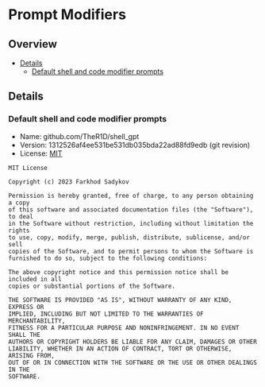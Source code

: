# Prompt Modifiers

## Overview
<!-- START doctoc generated TOC please keep comment here to allow auto update -->
<!-- DON'T EDIT THIS SECTION, INSTEAD RE-RUN doctoc TO UPDATE -->
<!-- param::isNotitle::true:: -->

- [Details](#details)
  - [Default shell and code modifier prompts](#default-shell-and-code-modifier-prompts)

<!-- END doctoc generated TOC please keep comment here to allow auto update -->
## Details

### Default shell and code modifier prompts

* Name: github.com/TheR1D/shell_gpt
* Version: 1312526af4ee531be531db035bda22ad88fd9edb (git revision)
* License: [MIT](https://github.com/TheR1D/shell_gpt/blob/1312526af4ee531be531db035bda22ad88fd9edb/LICENSE)

```
MIT License

Copyright (c) 2023 Farkhod Sadykov

Permission is hereby granted, free of charge, to any person obtaining a copy
of this software and associated documentation files (the "Software"), to deal
in the Software without restriction, including without limitation the rights
to use, copy, modify, merge, publish, distribute, sublicense, and/or sell
copies of the Software, and to permit persons to whom the Software is
furnished to do so, subject to the following conditions:

The above copyright notice and this permission notice shall be included in all
copies or substantial portions of the Software.

THE SOFTWARE IS PROVIDED "AS IS", WITHOUT WARRANTY OF ANY KIND, EXPRESS OR
IMPLIED, INCLUDING BUT NOT LIMITED TO THE WARRANTIES OF MERCHANTABILITY,
FITNESS FOR A PARTICULAR PURPOSE AND NONINFRINGEMENT. IN NO EVENT SHALL THE
AUTHORS OR COPYRIGHT HOLDERS BE LIABLE FOR ANY CLAIM, DAMAGES OR OTHER
LIABILITY, WHETHER IN AN ACTION OF CONTRACT, TORT OR OTHERWISE, ARISING FROM,
OUT OF OR IN CONNECTION WITH THE SOFTWARE OR THE USE OR OTHER DEALINGS IN THE
SOFTWARE.
```
